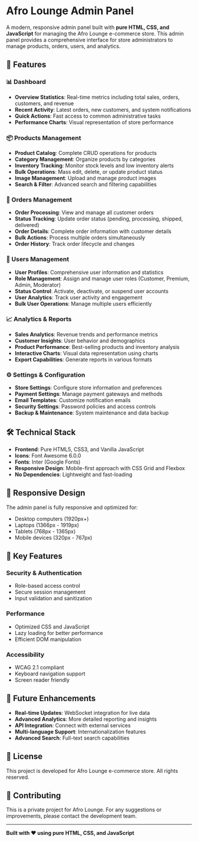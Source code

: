 # Afro Lounge Admin Panel

A modern, responsive admin panel built with **pure HTML, CSS, and JavaScript** for managing the Afro Lounge e-commerce store. This admin panel provides a comprehensive interface for store administrators to manage products, orders, users, and analytics.

## 🚀 Features

### 📊 Dashboard
- **Overview Statistics**: Real-time metrics including total sales, orders, customers, and revenue
- **Recent Activity**: Latest orders, new customers, and system notifications
- **Quick Actions**: Fast access to common administrative tasks
- **Performance Charts**: Visual representation of store performance

### 📦 Products Management
- **Product Catalog**: Complete CRUD operations for products
- **Category Management**: Organize products by categories
- **Inventory Tracking**: Monitor stock levels and low inventory alerts
- **Bulk Operations**: Mass edit, delete, or update product status
- **Image Management**: Upload and manage product images
- **Search & Filter**: Advanced search and filtering capabilities

### 🛒 Orders Management
- **Order Processing**: View and manage all customer orders
- **Status Tracking**: Update order status (pending, processing, shipped, delivered)
- **Order Details**: Complete order information with customer details
- **Bulk Actions**: Process multiple orders simultaneously
- **Order History**: Track order lifecycle and changes

### 👥 Users Management
- **User Profiles**: Comprehensive user information and statistics
- **Role Management**: Assign and manage user roles (Customer, Premium, Admin, Moderator)
- **Status Control**: Activate, deactivate, or suspend user accounts
- **User Analytics**: Track user activity and engagement
- **Bulk User Operations**: Manage multiple users efficiently

### 📈 Analytics & Reports
- **Sales Analytics**: Revenue trends and performance metrics
- **Customer Insights**: User behavior and demographics
- **Product Performance**: Best-selling products and inventory analysis
- **Interactive Charts**: Visual data representation using charts
- **Export Capabilities**: Generate reports in various formats

### ⚙️ Settings & Configuration
- **Store Settings**: Configure store information and preferences
- **Payment Settings**: Manage payment gateways and methods
- **Email Templates**: Customize notification emails
- **Security Settings**: Password policies and access controls
- **Backup & Maintenance**: System maintenance and data backup

## 🛠️ Technical Stack

- **Frontend**: Pure HTML5, CSS3, and Vanilla JavaScript
- **Icons**: Font Awesome 6.0.0
- **Fonts**: Inter (Google Fonts)
- **Responsive Design**: Mobile-first approach with CSS Grid and Flexbox
- **No Dependencies**: Lightweight and fast-loading

## 📱 Responsive Design

The admin panel is fully responsive and optimized for:
- Desktop computers (1920px+)
- Laptops (1366px - 1919px)
- Tablets (768px - 1365px)
- Mobile devices (320px - 767px)

## 🚀 Key Features

### Security & Authentication
- Role-based access control
- Secure session management
- Input validation and sanitization

### Performance
- Optimized CSS and JavaScript
- Lazy loading for better performance
- Efficient DOM manipulation

### Accessibility
- WCAG 2.1 compliant
- Keyboard navigation support
- Screen reader friendly

## 🔮 Future Enhancements

- **Real-time Updates**: WebSocket integration for live data
- **Advanced Analytics**: More detailed reporting and insights
- **API Integration**: Connect with external services
- **Multi-language Support**: Internationalization features
- **Advanced Search**: Full-text search capabilities

## 📄 License

This project is developed for Afro Lounge e-commerce store. All rights reserved.

## 🤝 Contributing

This is a private project for Afro Lounge. For any suggestions or improvements, please contact the development team.

---

**Built with ❤️ using pure HTML, CSS, and JavaScript**
